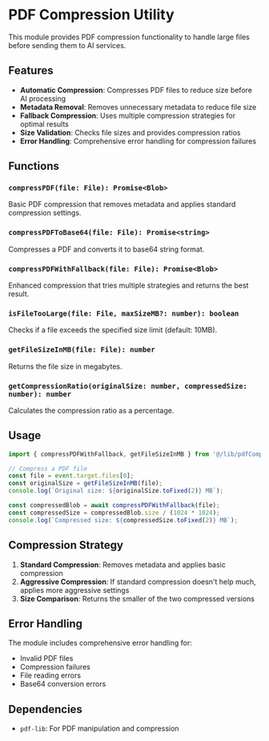 # PDF Compression Utility

This module provides PDF compression functionality to handle large files before sending them to AI services.

## Features

- **Automatic Compression**: Compresses PDF files to reduce size before AI processing
- **Metadata Removal**: Removes unnecessary metadata to reduce file size
- **Fallback Compression**: Uses multiple compression strategies for optimal results
- **Size Validation**: Checks file sizes and provides compression ratios
- **Error Handling**: Comprehensive error handling for compression failures

## Functions

### `compressPDF(file: File): Promise<Blob>`
Basic PDF compression that removes metadata and applies standard compression settings.

### `compressPDFToBase64(file: File): Promise<string>`
Compresses a PDF and converts it to base64 string format.

### `compressPDFWithFallback(file: File): Promise<Blob>`
Enhanced compression that tries multiple strategies and returns the best result.

### `isFileTooLarge(file: File, maxSizeMB?: number): boolean`
Checks if a file exceeds the specified size limit (default: 10MB).

### `getFileSizeInMB(file: File): number`
Returns the file size in megabytes.

### `getCompressionRatio(originalSize: number, compressedSize: number): number`
Calculates the compression ratio as a percentage.

## Usage

```typescript
import { compressPDFWithFallback, getFileSizeInMB } from '@/lib/pdfCompression';

// Compress a PDF file
const file = event.target.files[0];
const originalSize = getFileSizeInMB(file);
console.log(`Original size: ${originalSize.toFixed(2)} MB`);

const compressedBlob = await compressPDFWithFallback(file);
const compressedSize = compressedBlob.size / (1024 * 1024);
console.log(`Compressed size: ${compressedSize.toFixed(2)} MB`);
```

## Compression Strategy

1. **Standard Compression**: Removes metadata and applies basic compression
2. **Aggressive Compression**: If standard compression doesn't help much, applies more aggressive settings
3. **Size Comparison**: Returns the smaller of the two compressed versions

## Error Handling

The module includes comprehensive error handling for:
- Invalid PDF files
- Compression failures
- File reading errors
- Base64 conversion errors

## Dependencies

- `pdf-lib`: For PDF manipulation and compression 